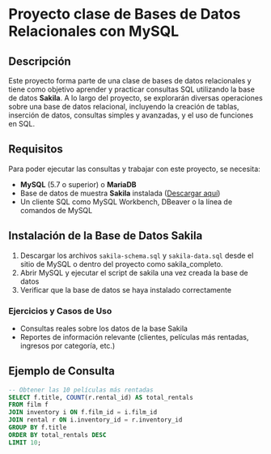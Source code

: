 # Proyecto clase de Bases de Datos Relacionales con MySQL

## Descripción
Este proyecto forma parte de una clase de bases de datos relacionales y tiene como objetivo aprender y practicar consultas SQL utilizando la base de datos **Sakila**. A lo largo del proyecto, se explorarán diversas operaciones sobre una base de datos relacional, incluyendo la creación de tablas, inserción de datos, consultas simples y avanzadas, y el uso de funciones en SQL.

## Requisitos
Para poder ejecutar las consultas y trabajar con este proyecto, se necesita:

- **MySQL** (5.7 o superior) o **MariaDB**
- Base de datos de muestra **Sakila** instalada ([Descargar aquí](https://dev.mysql.com/doc/index-other.html))
- Un cliente SQL como MySQL Workbench, DBeaver o la línea de comandos de MySQL

## Instalación de la Base de Datos Sakila
1. Descargar los archivos `sakila-schema.sql` y `sakila-data.sql` desde el sitio de MySQL o dentro del proyecto como sakila_completo.
2. Abrir MySQL y ejecutar el script de sakila una vez creada la base de datos
3. Verificar que la base de datos se haya instalado correctamente


### Ejercicios y Casos de Uso
- Consultas reales sobre los datos de la base Sakila
- Reportes de información relevante (clientes, películas más rentadas, ingresos por categoría, etc.)

## Ejemplo de Consulta
```sql
-- Obtener las 10 películas más rentadas
SELECT f.title, COUNT(r.rental_id) AS total_rentals
FROM film f
JOIN inventory i ON f.film_id = i.film_id
JOIN rental r ON i.inventory_id = r.inventory_id
GROUP BY f.title
ORDER BY total_rentals DESC
LIMIT 10;
```
